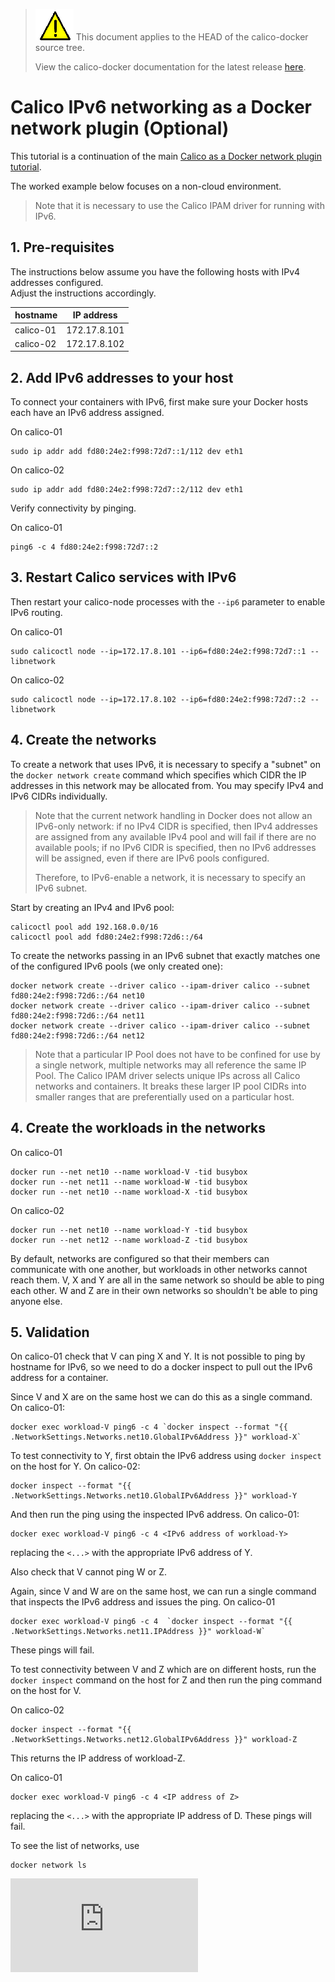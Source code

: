 <!--- master only -->
> ![warning](../../images/warning.png) This document applies to the HEAD of the calico-docker source tree.
>
> View the calico-docker documentation for the latest release [here](https://github.com/projectcalico/calico-docker/blob/v0.14.0/README.md).
<!--- else
> You are viewing the calico-docker documentation for release **release**.
<!--- end of master only -->

# Calico IPv6 networking as a Docker network plugin (Optional)

This tutorial is a continuation of the main 
[Calico as a Docker network plugin tutorial](README.md).

The worked example below focuses on a non-cloud environment.

> Note that it is necessary to use the Calico IPAM driver for running with
> IPv6.

## 1. Pre-requisites

The instructions below assume you have the following hosts with IPv4 addresses configured.  
Adjust the instructions accordingly.

| hostname  | IP address   |
|-----------|--------------|
| calico-01 | 172.17.8.101 |
| calico-02 | 172.17.8.102 |

## 2. Add IPv6 addresses to your host

To connect your containers with IPv6, first make sure your Docker hosts each 
have an IPv6 address assigned.

On calico-01

    sudo ip addr add fd80:24e2:f998:72d7::1/112 dev eth1

On calico-02

    sudo ip addr add fd80:24e2:f998:72d7::2/112 dev eth1

Verify connectivity by pinging.

On calico-01

    ping6 -c 4 fd80:24e2:f998:72d7::2

## 3. Restart Calico services with IPv6

Then restart your calico-node processes with the `--ip6` parameter to enable 
IPv6 routing.

On calico-01

    sudo calicoctl node --ip=172.17.8.101 --ip6=fd80:24e2:f998:72d7::1 --libnetwork

On calico-02

    sudo calicoctl node --ip=172.17.8.102 --ip6=fd80:24e2:f998:72d7::2 --libnetwork

## 4. Create the networks

To create a network that uses IPv6, it is necessary to specify a "subnet" on
the `docker network create` command which specifies which CIDR the IP addresses
in this network may be allocated from.  You may specify IPv4 and IPv6 CIDRs
individually.

> Note that the current network handling in Docker does not 
> allow an IPv6-only network:  if no IPv4 CIDR is specified, then IPv4 addresses
> are assigned from any available IPv4 pool and will fail if there are no 
> available pools;  if no IPv6 CIDR is specified, then no IPv6 addresses will
> be assigned, even if there are IPv6 pools configured.
>
> Therefore, to IPv6-enable a network, it is necessary to specify an IPv6
> subnet.

Start by creating an IPv4 and IPv6 pool:

    calicoctl pool add 192.168.0.0/16
    calicoctl pool add fd80:24e2:f998:72d6::/64
    
To create the networks passing in an IPv6 subnet that exactly matches one of
the configured IPv6 pools (we only created one):

    docker network create --driver calico --ipam-driver calico --subnet fd80:24e2:f998:72d6::/64 net10
    docker network create --driver calico --ipam-driver calico --subnet fd80:24e2:f998:72d6::/64 net11
    docker network create --driver calico --ipam-driver calico --subnet fd80:24e2:f998:72d6::/64 net12
    
> Note that a particular IP Pool does not have to be confined for use by a single
> network, multiple networks may all reference the same IP Pool.
> The Calico IPAM driver selects unique IPs across all Calico networks and
> containers.  It breaks these larger IP pool CIDRs into smaller ranges that are
> preferentially used on a particular host.
    
## 4. Create the workloads in the networks

On calico-01

    docker run --net net10 --name workload-V -tid busybox
    docker run --net net11 --name workload-W -tid busybox
    docker run --net net10 --name workload-X -tid busybox

On calico-02

    docker run --net net10 --name workload-Y -tid busybox
    docker run --net net12 --name workload-Z -tid busybox

By default, networks are configured so that their members can communicate with 
one another, but workloads in other networks cannot reach them.  V, X and Y are
all in the same network so should be able to ping each other.  W and Z are in 
their own networks so shouldn't be able to ping anyone else.

## 5. Validation
    
On calico-01 check that V can ping X and Y.  It is not possible to ping by
hostname for IPv6, so we need to do a docker inspect to pull out the IPv6
address for a container.

Since V and X are on the same host we can do this as a single command.
On calico-01:

    docker exec workload-V ping6 -c 4 `docker inspect --format "{{ .NetworkSettings.Networks.net10.GlobalIPv6Address }}" workload-X`

To test connectivity to Y, first obtain the IPv6 address using 
`docker inspect` on the host for Y.  On calico-02:
  
    docker inspect --format "{{ .NetworkSettings.Networks.net10.GlobalIPv6Address }}" workload-Y
    
And then run the ping using the inspected IPv6 address.  On calico-01:

    docker exec workload-V ping6 -c 4 <IPv6 address of workload-Y>
    
replacing the `<...>` with the appropriate IPv6 address of Y.
    
Also check that V cannot ping W or Z.

Again, since V and W are on the same host, we can run a single command that
inspects the IPv6 address and issues the ping.  On calico-01

    docker exec workload-V ping6 -c 4  `docker inspect --format "{{ .NetworkSettings.Networks.net11.IPAddress }}" workload-W`
    
These pings will fail.

To test connectivity between V and Z which are on different hosts, run the
`docker inspect` command on the host for Z and then run the ping command on 
the host for V.
    
On calico-02

    docker inspect --format "{{ .NetworkSettings.Networks.net12.GlobalIPv6Address }}" workload-Z
    
This returns the IP address of workload-Z.

On calico-01

    docker exec workload-V ping6 -c 4 <IP address of Z>

replacing the `<...>` with the appropriate IP address of D.  These pings will
fail.

To see the list of networks, use

    docker network ls

[![Analytics](https://ga-beacon.appspot.com/UA-52125893-3/calico-docker/docs/calico-with-docker/docker-network-plugin/IPv6.md?pixel)](https://github.com/igrigorik/ga-beacon)
